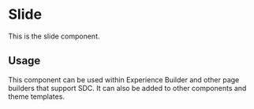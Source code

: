 
# Slide

This is the slide component.

## Usage

This component can be used within Experience Builder and other page builders
that support SDC. It can also be added to other components and theme templates.
